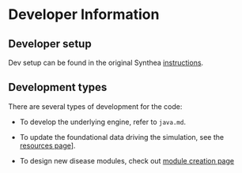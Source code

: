 # Developer Information

## Developer setup
Dev setup can be found in the original Synthea [instructions](https://github.com/synthetichealth/synthea/wiki/Developer-Setup-and-Running).

## Development types
There are several types of development for the code:

- To develop the underlying engine, refer to `java.md`.

- To update the foundational data driving the simulation, see the [resources page](resources.md)].

- To design new disease modules, check out [module creation page](modules.md)
